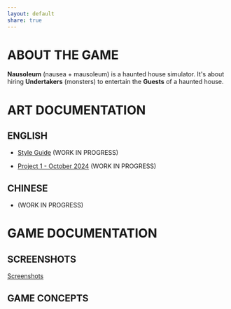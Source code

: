 ```yaml
---
layout: default
share: true
---
```

  
# ABOUT THE GAME  
  
**Nausoleum** (nausea + mausoleum) is a haunted house simulator. It's about hiring **Undertakers** (monsters) to entertain the **Guests** of a haunted house.  
  
# ART DOCUMENTATION  
  
## ENGLISH  
  
* [Style Guide](./style_guide.md#) (WORK IN PROGRESS)  
  
* [Project 1 - October 2024](./project_1_en.md#) (WORK IN PROGRESS)  
  
## CHINESE  
  
* (WORK IN PROGRESS)  
  
# GAME DOCUMENTATION  
  
## SCREENSHOTS  
  
[Screenshots](./screenshots.md#)  
  
## GAME CONCEPTS  
